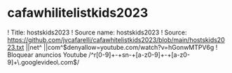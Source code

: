 # cafawhilitelistkids2023
! Title: hostskids2023
! Source name: hostskids2023
! Source: https://github.com/jvcafarelli/cafawhitelistkids2023/blob/main/hostskids2023.txt
||net^
||com^$denyallow=youtube.com/watch?v=hGonwMTPV6g
! Bloquear anuncios Youtube
/^r[0-9]+-+sn-+[a-z0-9]+-+[a-z0-9]+\.googlevideo\.com$/

